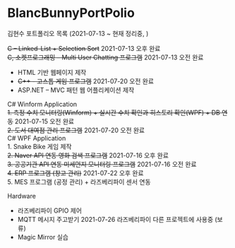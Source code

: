 # BlancBunnyPortPolio
김현수 포트폴리오 목록 (2021-07-13 ~ 현재 정리중, )

~~C – Linked-List + Selection Sort~~ 2021-07-13 오후 완료   
~~C, 소켓프로그래밍 – Multi User Chatting 프로그램~~ 2021-07-13 오전 완료   
+ HTML 기반 웹페이지 제작     
+ ~~C++ - 고스톱 게임 프로그램~~ 2021-07-20 오전 완료   
+ ASP.NET – MVC 패턴 웹 어플리케이션 제작   
   
C# Winform Application   
	~~1. 측정 수치 모니터링(Winform) + 실시간 수치 확인과 히스토리 확인(WPF) + DB 연동~~ 2021-07-15 오전 완료   
	~~2. 도서 대여점 관리 프로그램~~ 2021-07-20 오전 완료    
C# WPF Application       
	1. Snake Bike 게임 제작   
	~~2. Naver API 연동 영화 검색 프로그램~~ 2021-07-16 오후 완료   
	~~3. 공공기관 API 연동 미세먼지 모니터링 프로그램~~ 2021-07-16 오전 완료   
	~~4. ERP 프로그램 (창고 관리)~~ 2021-07-22 오후 완료   
	5. MES 프로그램 (공정 관리) + 라즈베리파이 센서 연동   

Hardware   
+ 라즈베리파이 GPIO 제어 
+ MQTT 메시지 주고받기 2021-07-26 라즈베리파이 다른 프로젝트에 사용중 (보류) 
+ Magic Mirror 실습 
